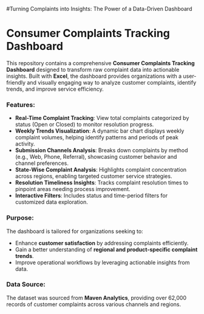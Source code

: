 #Turning Complaints into Insights: The Power of a Data-Driven Dashboard

# Consumer Complaints Tracking Dashboard

This repository contains a comprehensive **Consumer Complaints Tracking Dashboard** designed to transform raw complaint data into actionable insights. Built with **Excel**, the dashboard provides organizations with a user-friendly and visually engaging way to analyze customer complaints, identify trends, and improve service efficiency.

### Features:
- **Real-Time Complaint Tracking**: View total complaints categorized by status (Open or Closed) to monitor resolution progress.
- **Weekly Trends Visualization**: A dynamic bar chart displays weekly complaint volumes, helping identify patterns and periods of peak activity.
- **Submission Channels Analysis**: Breaks down complaints by method (e.g., Web, Phone, Referral), showcasing customer behavior and channel preferences.
- **State-Wise Complaint Analysis**: Highlights complaint concentration across regions, enabling targeted customer service strategies.
- **Resolution Timeliness Insights**: Tracks complaint resolution times to pinpoint areas needing process improvement.
- **Interactive Filters**: Includes status and time-period filters for customized data exploration.

### Purpose:

The dashboard is tailored for organizations seeking to:
- Enhance **customer satisfaction** by addressing complaints efficiently.
- Gain a better understanding of **regional and product-specific complaint trends**.
- Improve operational workflows by leveraging actionable insights from data.

### Data Source:
The dataset was sourced from **Maven Analytics**, providing over 62,000 records of customer complaints across various channels and regions.


